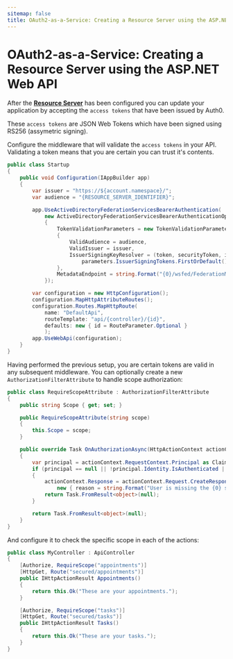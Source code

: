 ```yaml
---
sitemap: false
title: OAuth2-as-a-Service: Creating a Resource Server using the ASP.NET Web API
---
```


# OAuth2-as-a-Service: Creating a Resource Server using the ASP.NET Web API

After the [**Resource Server**](/oauth2-as-a-service/resource-servers) has been configured you can update your application by accepting the `access tokens` that have been issued by Auth0.

These `access tokens` are JSON Web Tokens which have been signed using RS256 (assymetric signing).

Configure the middleware that will validate the `access tokens` in your API. Validating a token means that you are certain you can trust it's contents.

```cs
public class Startup
{
    public void Configuration(IAppBuilder app)
    {
        var issuer = "https://${account.namespace}/";
        var audience = "{RESOURCE_SERVER_IDENTIFIER}";

        app.UseActiveDirectoryFederationServicesBearerAuthentication(
            new ActiveDirectoryFederationServicesBearerAuthenticationOptions
            {
                TokenValidationParameters = new TokenValidationParameters
                {
                    ValidAudience = audience,
                    ValidIssuer = issuer,
                    IssuerSigningKeyResolver = (token, securityToken, identifier, parameters) =>
                        parameters.IssuerSigningTokens.FirstOrDefault().SecurityKeys.FirstOrDefault()
                },
                MetadataEndpoint = string.Format("{0}/wsfed/FederationMetadata/2007-06/FederationMetadata.xml", issuer.TrimEnd('/'))
            });

        var configuration = new HttpConfiguration();
        configuration.MapHttpAttributeRoutes();
        configuration.Routes.MapHttpRoute(
            name: "DefaultApi",
            routeTemplate: "api/{controller}/{id}",
            defaults: new { id = RouteParameter.Optional }
            );
        app.UseWebApi(configuration);
    }
}
```

Having performed the previous setup, you are certain tokens are valid in any subsequent middleware. You can optionally create a new `AuthorizationFilterAttribute` to handle scope authorization:

```cs
public class RequireScopeAttribute : AuthorizationFilterAttribute
{
    public string Scope { get; set; }

    public RequireScopeAttribute(string scope)
    {
        this.Scope = scope;
    }

    public override Task OnAuthorizationAsync(HttpActionContext actionContext, System.Threading.CancellationToken cancellationToken)
    {
        var principal = actionContext.RequestContext.Principal as ClaimsPrincipal;
        if (principal == null || !principal.Identity.IsAuthenticated || !principal.HasClaim("scopes", Scope))
        {
            actionContext.Response = actionContext.Request.CreateResponse(HttpStatusCode.Unauthorized,
                new { reason = string.Format("User is missing the {0} scope.", Scope) });
            return Task.FromResult<object>(null);
        }

        return Task.FromResult<object>(null);
    }
}
```

And configure it to check the specific scope in each of the actions:

```cs
public class MyController : ApiController
{
    [Authorize, RequireScope("appointments")]
    [HttpGet, Route("secured/appointments")]
    public IHttpActionResult Appointments()
    {
        return this.Ok("These are your appointments.");
    }

    [Authorize, RequireScope("tasks")]
    [HttpGet, Route("secured/tasks")]
    public IHttpActionResult Tasks()
    {
        return this.Ok("These are your tasks.");
    }
}
```
